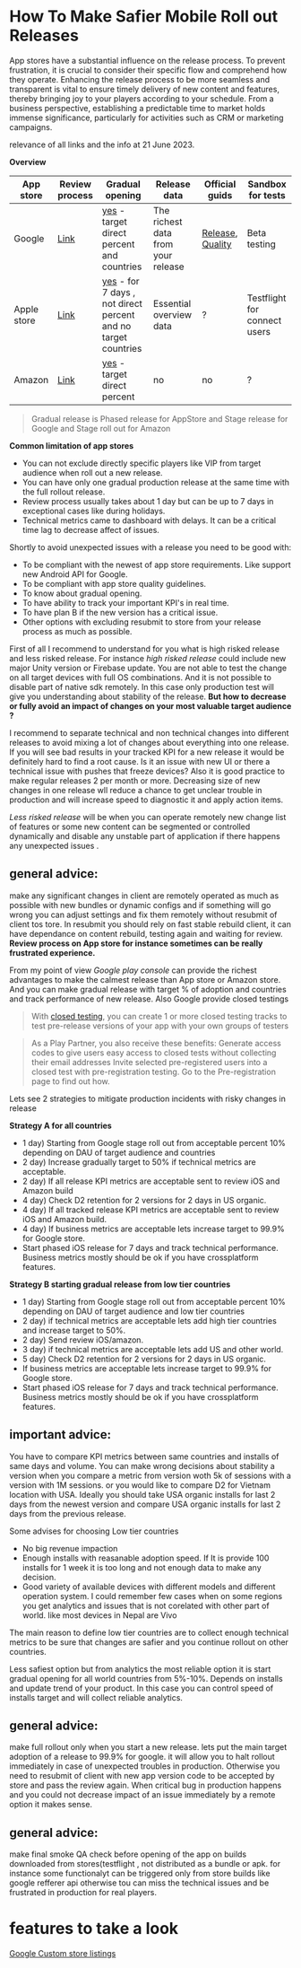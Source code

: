 # How To Make Safier Mobile Roll out Releases

App stores have a substantial influence on the release process. To prevent frustration, it is crucial to consider their specific flow and comprehend how they operate. 
Enhancing the release process to be more seamless and transparent is vital to ensure timely delivery of new content and features, 
thereby bringing joy to your players according to your schedule. 
From a business perspective, establishing a predictable time to market holds immense significance, particularly for activities such as CRM or marketing campaigns.

relevance of all links and the info at 21 June 2023.

**Overview**

| App store   | Review process                                                                     | Gradual opening                                                                                                                                                          | Release data                       | Official guids                                                                                                                   | Sandbox for tests            |
|-------------|------------------------------------------------------------------------------------|--------------------------------------------------------------------------------------------------------------------------------------------------------------------------|------------------------------------|----------------------------------------------------------------------------------------------------------------------------------|------------------------------|
| Google      | [Link](https://developers.google.com/workspace/marketplace/about-app-review)       | [yes](https://support.google.com/googleplay/android-developer/answer/6346149?visit_id=638228478821573509-2375162816&rd=1#zippy=) - target direct percent and countries   | The richest data from your release | [Release](https://play.google.com/console/about/guides/releasewithconfidence/), [Quality](https://developer.android.com/quality) | Beta testing                 |
| Apple store | [Link](https://developer.apple.com/app-store/review/)                              | [yes](https://developer.apple.com/help/app-store-connect/update-your-app/release-a-version-update-in-phases)  - for 7 days , not direct percent  and no target countries | Essential overview data            | ?                                                                                                                                | Testflight for connect users |
| Amazon      | [Link](https://developer.amazon.com/docs/app-submission/update-published-app.html) | [yes](https://developer.amazon.com/docs/app-submission/release-updates-in-staged-rollouts.html#advantages)  - target direct percent                                      | no                                 | no                                                                                                                               | ?                            |

>Gradual release is Phased release for AppStore and Stage release for Google and Stage roll out for Amazon

**Common limitation of app stores**
- You can not exclude directly specific players like VIP from target audience when roll out a new release.
- You can have only one gradual production release at the same time with the full rollout release.
- Review process usually takes about 1 day but can be up to 7 days in exceptional cases like during holidays.
- Technical metrics came to dashboard with delays. It can be a critical time lag to decrease affect of issues.

Shortly to avoid unexpected issues with a release you need to be good with:
- To be compliant with the newest of app store requirements. Like support new Android API for Google.
- To be compliant with app store quality guidelines.
- To know about gradual opening.
- To have ability to track your important KPI's in real time.
- To have plan B if the new version has a critical issue.
- Other options with excluding resubmit to store from your release process as much as possible.

First of all I recommend to  understand for you what is high risked release and less risked release.
For instance *high risked release* could include new major Unity version or Firebase update. 
You are not able to test the change on all target devices with full OS combinations. And it is not possible to disable part of native sdk remotely. 
In this case only production test will give you understanding about stability of the release.
**But how to decrease or fully avoid an impact of changes on your most valuable target audience ?** 

I recommend to separate technical and non technical changes into different releases to avoid mixing a lot of changes about everything into one release.
If you will see bad results in your tracked KPI for a new release it would be definitely hard to find a root cause. Is it an issue with new UI or there a technical issue with pushes that freeze devices?
Also it is good practice to make regular releases 2 per month or more. Decreasing size of new changes in one release wll reduce a chance to get unclear trouble in production
and will increase speed to diagnostic it and apply action items.

*Less risked release* will be when you can operate remotely new change list of features or some new content can be segmented or controlled dynamically and disable any unstable part of application if there happens any unexpected issues .

## general advice:
make any significant changes in client are remotely operated as much as possible with new bundles or dynamic configs and if something will go wrong
you can adjust settings and fix them remotely without resubmit of client tos tore. In resubmit you should rely on fast stable rebuild client, it can have dependance on content rebuild,
testing again and waiting for review. **Review process on App store for instance sometimes can be really frustrated experience.**


From my point of view *Google play console* can provide the richest advantages to make the calmest release than App store or Amazon store.
And you can make gradual release with target % of adoption and countries and track performance of new release. 
Also Google provide closed testings
>
>With [closed testing](https://play.google.com/console/about/closed-testing/), you can create 1 or more closed testing tracks to test pre-release versions of your app with your own groups of testers

>As a Play Partner, you also receive these benefits:
>Generate access codes to give users easy access to closed tests without collecting their email addresses
>Invite selected pre-registered users into a closed test with pre-registration testing. Go to the Pre-registration page to find out how.

Lets see 2 strategies to mitigate production incidents with risky changes in release

**Strategy A for all countries**
- 1 day) Starting from Google stage roll out from acceptable percent 10% depending on DAU of target audience and countries
- 2 day) Increase gradually target to 50% if technical metrics are acceptable.
- 2 day) If all release KPI metrics are acceptable sent to review iOS and Amazon build
- 4 day) Check D2 retention for 2 versions for 2 days in US organic. 
- 4 day) If all tracked release KPI metrics are acceptable sent to review iOS and Amazon build.
- 4 day) If business metrics are acceptable lets increase target to 99.9% for Google store.
- Start phased iOS release for 7 days and track technical performance. Business metrics mostly should be ok if you have crossplatform features.

**Strategy B starting gradual release from low tier countries**
- 1 day) Starting from Google stage roll out from acceptable percent 10% depending on DAU of target audience and low tier countries
- 2 day) if technical metrics are acceptable lets add high tier countries and increase target to 50%.
- 2 day) Send review iOS/amazon.
- 3 day) if technical metrics are acceptable lets add US and other world.
- 5 day) Check D2 retention for 2 versions for 2 days in US organic. 
- If business metrics are acceptable lets increase target to 99.9% for Google store.
- Start phased iOS release for 7 days and track technical performance. Business metrics mostly should be ok if you have crossplatform features. 

## important advice:
You have to compare KPI metrics between same countries and installs of same days and volume. 
You can make wrong decisions about stability a version when you compare 
a metric from version woth 5k of sessions with a version with 1M sessions. or you would like to compare D2 for Vietnam location with USA.
Ideally you should take USA organic installs for last 2 days from the newest version and compare USA organic installs for last 2 days from the previous release.


Some advises for choosing Low tier countries 
- No big revenue impaction
- Enough installs with reasanable adoption speed. If It is provide 100 installs for 1 week it is too long and not enough data to make any decision.
- Good variety of available devices with different models and different operation system. I could remember few cases when on some regions you get analytics and issues that is not corelated with other part of world. like most devices in Nepal are Vivo

The main reason to define low tier countries are to collect enough technical metrics to be sure that changes are safier and you continue 
rollout on other countries.

Less safiest option but from analytics the most reliable option it is start gradual opening for all world countries from 5%-10%. Depends on installs and update trend of your product.
In this case you can control speed of installs target and will collect reliable analytics.

## general advice:
make full rollout only when you start a new release. lets put the main target adoption of a release to 99.9% for google. it will allow you to halt rollout
immediately in case of unexpected troubles in production. 
Otherwise you need to resubmit of client with new app version code to be accepted by store and pass the review again. When critical bug in production happens
and you could not decrease impact of an issue immediately by a remote option it makes sense.

## general advice:
make final smoke QA check before opening of the app on builds downloaded from stores(testflight , not distributed as a bundle or apk. for instance some functionalyt can be triggered only from store builds
like google refferer api otherwise tou can miss the technical issues and be frustrated in production for real players. 

# features to take a look
[Google Custom store listings](https://support.google.com/googleplay/android-developer/answer/9867158?visit_id=638228524369380759-314294836&rd=1)